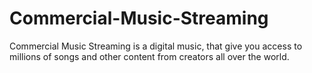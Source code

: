 # Commercial-Music-Streaming
Commercial Music Streaming is a digital music, that give you access to millions of songs and other content from creators all over the world.
